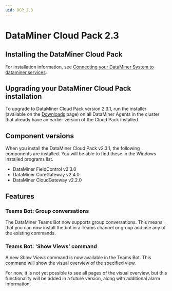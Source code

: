 ```yaml
---
uid: DCP_2.3
---
```


# DataMiner Cloud Pack 2.3

## Installing the DataMiner Cloud Pack

For installation information, see [Connecting your DataMiner System to dataminer.services](xref:Connecting_your_DataMiner_System_to_the_cloud).

## Upgrading your DataMiner Cloud Pack installation

To upgrade to DataMiner Cloud Pack version 2.3.1, run the installer (available on the [Downloads](https://community.dataminer.services/downloads/) page) on all DataMiner Agents in the cluster that already have an earlier version of the Cloud Pack installed.

## Component versions

When you install the DataMiner Cloud Pack v2.3.1, the following components are installed. You will be able to find these in the Windows installed programs list.

- DataMiner FieldControl v2.3.0
- DataMiner CoreGateway v2.4.0
- DataMiner CloudGateway v2.2.0

## Features

### Teams Bot: Group conversations

The DataMiner Teams Bot now supports group conversations. This means that you can now install the bot in a Teams channel or group and use any of the existing commands.

### Teams Bot: 'Show Views' command

A new *Show Views* command is now available in the Teams Bot. This command will show the visual overview of the specified view.

For now, it is not yet possible to see all pages of the visual overview, but this functionality will be added in a future version, along with additional alarm information.
